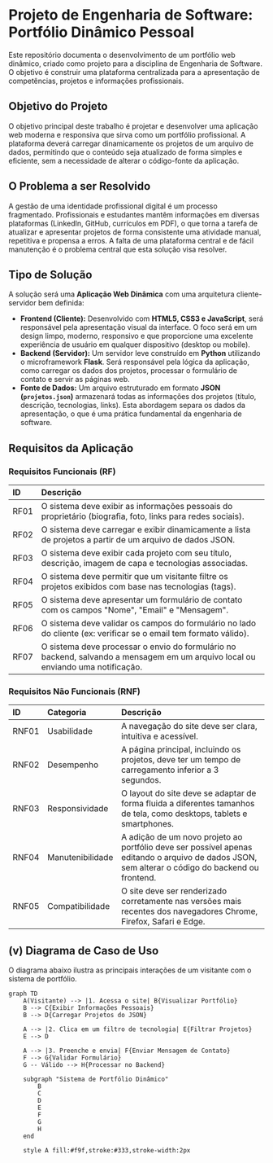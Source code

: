 # Projeto de Engenharia de Software: Portfólio Dinâmico Pessoal

Este repositório documenta o desenvolvimento de um portfólio web dinâmico, criado como projeto para a disciplina de Engenharia de Software. O objetivo é construir uma plataforma centralizada para a apresentação de competências, projetos e informações profissionais.

## Objetivo do Projeto

O objetivo principal deste trabalho é projetar e desenvolver uma aplicação web moderna e responsiva que sirva como um portfólio profissional. A plataforma deverá carregar dinamicamente os projetos de um arquivo de dados, permitindo que o conteúdo seja atualizado de forma simples e eficiente, sem a necessidade de alterar o código-fonte da aplicação.

## O Problema a ser Resolvido

A gestão de uma identidade profissional digital é um processo fragmentado. Profissionais e estudantes mantêm informações em diversas plataformas (LinkedIn, GitHub, currículos em PDF), o que torna a tarefa de atualizar e apresentar projetos de forma consistente uma atividade manual, repetitiva e propensa a erros. A falta de uma plataforma central e de fácil manutenção é o problema central que esta solução visa resolver.

## Tipo de Solução

A solução será uma **Aplicação Web Dinâmica** com uma arquitetura cliente-servidor bem definida:

* **Frontend (Cliente):** Desenvolvido com **HTML5, CSS3 e JavaScript**, será responsável pela apresentação visual da interface. O foco será em um design limpo, moderno, responsivo e que proporcione uma excelente experiência de usuário em qualquer dispositivo (desktop ou mobile).
* **Backend (Servidor):** Um servidor leve construído em **Python** utilizando o microframework **Flask**. Será responsável pela lógica da aplicação, como carregar os dados dos projetos, processar o formulário de contato e servir as páginas web.
* **Fonte de Dados:** Um arquivo estruturado em formato **JSON (`projetos.json`)** armazenará todas as informações dos projetos (título, descrição, tecnologias, links). Esta abordagem separa os dados da apresentação, o que é uma prática fundamental da engenharia de software.

## Requisitos da Aplicação

### Requisitos Funcionais (RF)

| ID   | Descrição                                                                          |
| :--- | :----------------------------------------------------------------------------------- |
| RF01 | O sistema deve exibir as informações pessoais do proprietário (biografia, foto, links para redes sociais). |
| RF02 | O sistema deve carregar e exibir dinamicamente a lista de projetos a partir de um arquivo de dados JSON. |
| RF03 | O sistema deve exibir cada projeto com seu título, descrição, imagem de capa e tecnologias associadas. |
| RF04 | O sistema deve permitir que um visitante filtre os projetos exibidos com base nas tecnologias (tags). |
| RF05 | O sistema deve apresentar um formulário de contato com os campos "Nome", "Email" e "Mensagem". |
| RF06 | O sistema deve validar os campos do formulário no lado do cliente (ex: verificar se o email tem formato válido). |
| RF07 | O sistema deve processar o envio do formulário no backend, salvando a mensagem em um arquivo local ou enviando uma notificação. |

### Requisitos Não Funcionais (RNF)

| ID   | Categoria       | Descrição                                                                      |
| :--- | :-------------- | :----------------------------------------------------------------------------- |
| RNF01| Usabilidade     | A navegação do site deve ser clara, intuitiva e acessível.                     |
| RNF02| Desempenho      | A página principal, incluindo os projetos, deve ter um tempo de carregamento inferior a 3 segundos. |
| RNF03| Responsividade  | O layout do site deve se adaptar de forma fluida a diferentes tamanhos de tela, como desktops, tablets e smartphones. |
| RNF04| Manutenibilidade| A adição de um novo projeto ao portfólio deve ser possível apenas editando o arquivo de dados JSON, sem alterar o código do backend ou frontend. |
| RNF05| Compatibilidade | O site deve ser renderizado corretamente nas versões mais recentes dos navegadores Chrome, Firefox, Safari e Edge. |

## (v) Diagrama de Caso de Uso

O diagrama abaixo ilustra as principais interações de um visitante com o sistema de portfólio.

```mermaid
graph TD
    A(Visitante) --> |1. Acessa o site| B{Visualizar Portfólio}
    B --> C{Exibir Informações Pessoais}
    B --> D{Carregar Projetos do JSON}
    
    A --> |2. Clica em um filtro de tecnologia| E{Filtrar Projetos}
    E --> D
    
    A --> |3. Preenche e envia| F{Enviar Mensagem de Contato}
    F --> G{Validar Formulário}
    G -- Válido --> H{Processar no Backend}
    
    subgraph "Sistema de Portfólio Dinâmico"
        B
        C
        D
        E
        F
        G
        H
    end

    style A fill:#f9f,stroke:#333,stroke-width:2px
